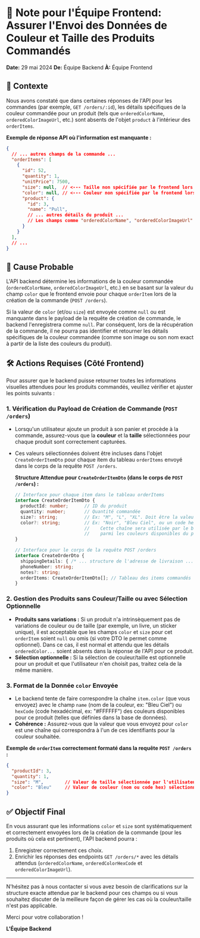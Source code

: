 # 📝 Note pour l'Équipe Frontend: Assurer l'Envoi des Données de Couleur et Taille des Produits Commandés

**Date:** 29 mai 2024
**De:** Équipe Backend
**À:** Équipe Frontend

## 📌 Contexte

Nous avons constaté que dans certaines réponses de l'API pour les commandes (par exemple, `GET /orders/:id`), les détails spécifiques de la couleur commandée pour un produit (tels que `orderedColorName`, `orderedColorImageUrl`, etc.) sont absents de l'objet `product` à l'intérieur des `orderItems`.

**Exemple de réponse API où l'information est manquante :**
```json
{
  // ... autres champs de la commande ...
  "orderItems": [
    {
      "id": 52,
      "quantity": 1,
      "unitPrice": 7500,
      "size": null,  // <--- Taille non spécifiée par le frontend lors de la création
      "color": null, // <--- Couleur non spécifiée par le frontend lors de la création
      "product": {
        "id": 3,
        "name": "Pull",
        // ... autres détails du produit ...
        // Les champs comme "orderedColorName", "orderedColorImageUrl" sont absents ici
      }
    }
  ],
  // ...
}
```

## 🧐 Cause Probable

L'API backend détermine les informations de la couleur commandée (`orderedColorName`, `orderedColorImageUrl`, etc.) en se basant sur la valeur du champ `color` que le frontend envoie pour chaque `orderItem` lors de la création de la commande (`POST /orders`).

Si la valeur de `color` (et/ou `size`) est envoyée comme `null` ou est manquante dans le payload de la requête de création de commande, le backend l'enregistrera comme `null`. Par conséquent, lors de la récupération de la commande, il ne pourra pas identifier et retourner les détails spécifiques de la couleur commandée (comme son image ou son nom exact à partir de la liste des couleurs du produit).

## 🛠️ Actions Requises (Côté Frontend)

Pour assurer que le backend puisse retourner toutes les informations visuelles attendues pour les produits commandés, veuillez vérifier et ajuster les points suivants :

### 1. Vérification du Payload de Création de Commande (`POST /orders`)

*   Lorsqu'un utilisateur ajoute un produit à son panier et procède à la commande, assurez-vous que la **couleur** et la **taille** sélectionnées pour chaque produit sont correctement capturées.
*   Ces valeurs sélectionnées doivent être incluses dans l'objet `CreateOrderItemDto` pour chaque item du tableau `orderItems` envoyé dans le corps de la requête `POST /orders`.

    **Structure Attendue pour `CreateOrderItemDto` (dans le corps de `POST /orders`) :**
    ```typescript
    // Interface pour chaque item dans le tableau orderItems
    interface CreateOrderItemDto {
      productId: number;      // ID du produit
      quantity: number;       // Quantité commandée
      size?: string;          // Ex: "M", "L", "XL". Doit être la valeur de taille sélectionnée.
      color?: string;         // Ex: "Noir", "Bleu Ciel", ou un code hexadécimal (ex: "#000000").
                              //    Cette chaîne sera utilisée par le backend pour rechercher la couleur correspondante
                              //    parmi les couleurs disponibles du produit (par nom ou code hex).
    }

    // Interface pour le corps de la requête POST /orders
    interface CreateOrderDto {
      shippingDetails: { /* ... structure de l'adresse de livraison ... */ };
      phoneNumber: string;
      notes?: string;
      orderItems: CreateOrderItemDto[]; // Tableau des items commandés
    }
    ```

### 2. Gestion des Produits sans Couleur/Taille ou avec Sélection Optionnelle

*   **Produits sans variations :** Si un produit n'a intrinsèquement pas de variations de couleur ou de taille (par exemple, un livre, un sticker unique), il est acceptable que les champs `color` et `size` pour cet `orderItem` soient `null` ou omis (si votre DTO le permet comme optionnel). Dans ce cas, il est normal et attendu que les détails `orderedColor...` soient absents dans la réponse de l'API pour ce produit.
*   **Sélection optionnelle :** Si la sélection de couleur/taille est optionnelle pour un produit et que l'utilisateur n'en choisit pas, traitez cela de la même manière.

### 3. Format de la Donnée `color` Envoyée

*   Le backend tente de faire correspondre la chaîne `item.color` (que vous envoyez) avec le champ `name` (nom de la couleur, ex: "Bleu Ciel") ou `hexCode` (code hexadécimal, ex: "#FFFFFF") des couleurs disponibles pour ce produit (telles que définies dans la base de données).
*   **Cohérence :** Assurez-vous que la valeur que vous envoyez pour `color` est une chaîne qui correspondra à l'un de ces identifiants pour la couleur souhaitée.

**Exemple de `orderItem` correctement formaté dans la requête `POST /orders` :**
```json
{
  "productId": 3,
  "quantity": 1,
  "size": "M",        // Valeur de taille sélectionnée par l'utilisateur
  "color": "Bleu"     // Valeur de couleur (nom ou code hex) sélectionnée par l'utilisateur
}
```

## ✅ Objectif Final

En vous assurant que les informations `color` et `size` sont systématiquement et correctement envoyées lors de la création de la commande (pour les produits où cela est pertinent), l'API backend pourra :
1.  Enregistrer correctement ces choix.
2.  Enrichir les réponses des endpoints `GET /orders/*` avec les détails attendus (`orderedColorName`, `orderedColorHexCode` et `orderedColorImageUrl`).

---

N'hésitez pas à nous contacter si vous avez besoin de clarifications sur la structure exacte attendue par le backend pour ces champs ou si vous souhaitez discuter de la meilleure façon de gérer les cas où la couleur/taille n'est pas applicable.

Merci pour votre collaboration !

**L'Équipe Backend** 